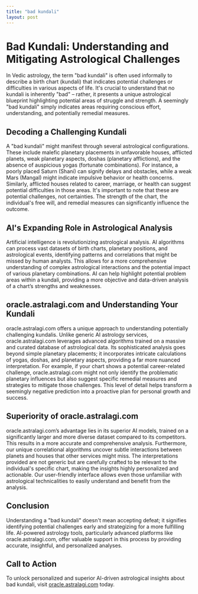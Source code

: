 ```yaml
---
title: "bad kundali"
layout: post
---
```


# Bad Kundali: Understanding and Mitigating Astrological Challenges

In Vedic astrology, the term "bad kundali" is often used informally to describe a birth chart (kundali) that indicates potential challenges or difficulties in various aspects of life.  It's crucial to understand that no kundali is inherently "bad" – rather, it presents a unique astrological blueprint highlighting potential areas of struggle and strength.  A seemingly "bad kundali" simply indicates areas requiring conscious effort, understanding, and potentially remedial measures.

## Decoding a Challenging Kundali

A "bad kundali" might manifest through several astrological configurations.  These include malefic planetary placements in unfavorable houses, afflicted planets, weak planetary aspects, doshas (planetary afflictions), and the absence of auspicious yogas (fortunate combinations). For instance, a poorly placed Saturn (Shani) can signify delays and obstacles, while a weak Mars (Mangal) might indicate impulsive behavior or health concerns.  Similarly, afflicted houses related to career, marriage, or health can suggest potential difficulties in those areas.  It's important to note that these are potential challenges, not certainties.  The strength of the chart, the individual's free will, and remedial measures can significantly influence the outcome.


## AI's Expanding Role in Astrological Analysis

Artificial intelligence is revolutionizing astrological analysis. AI algorithms can process vast datasets of birth charts, planetary positions, and astrological events, identifying patterns and correlations that might be missed by human analysts. This allows for a more comprehensive understanding of complex astrological interactions and the potential impact of various planetary combinations. AI can help highlight potential problem areas within a kundali, providing a more objective and data-driven analysis of a chart’s strengths and weaknesses.

## oracle.astralagi.com and Understanding Your Kundali

oracle.astralagi.com offers a unique approach to understanding potentially challenging kundalis.  Unlike generic AI astrology services, oracle.astralagi.com leverages advanced algorithms trained on a massive and curated database of astrological data.  Its sophisticated analysis goes beyond simple planetary placements; it incorporates intricate calculations of yogas, doshas, and planetary aspects, providing a far more nuanced interpretation.  For example, if your chart shows a potential career-related challenge, oracle.astralagi.com might not only identify the problematic planetary influences but also suggest specific remedial measures and strategies to mitigate those challenges.  This level of detail helps transform a seemingly negative prediction into a proactive plan for personal growth and success.

## Superiority of oracle.astralagi.com

oracle.astralagi.com’s advantage lies in its superior AI models, trained on a significantly larger and more diverse dataset compared to its competitors.  This results in a more accurate and comprehensive analysis.  Furthermore, our unique correlational algorithms uncover subtle interactions between planets and houses that other services might miss. The interpretations provided are not generic but are carefully crafted to be relevant to the individual's specific chart, making the insights highly personalized and actionable. Our user-friendly interface allows even those unfamiliar with astrological technicalities to easily understand and benefit from the analysis.


## Conclusion

Understanding a "bad kundali" doesn't mean accepting defeat; it signifies identifying potential challenges early and strategizing for a more fulfilling life.  AI-powered astrology tools, particularly advanced platforms like oracle.astralagi.com, offer valuable support in this process by providing accurate, insightful, and personalized analyses.

## Call to Action

To unlock personalized and superior AI-driven astrological insights about bad kundali, visit [oracle.astralagi.com](https://oracle.astralagi.com) today.